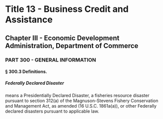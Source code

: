 
# Title 13 - Business Credit and Assistance
## Chapter III - Economic Development Administration, Department of Commerce
### PART 300 - GENERAL INFORMATION
#### § 300.3 Definitions.
##### Federally Declared Disaster

means a Presidentially Declared Disaster, a fisheries resource disaster pursuant to section 312(a) of the Magnuson-Stevens Fishery Conservation and Management Act, as amended (16 U.S.C. 1861a(a)), or other Federally declared disasters pursuant to applicable law.
